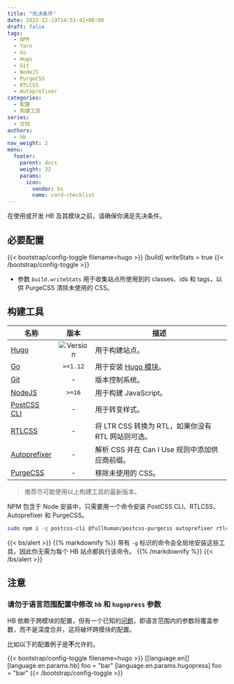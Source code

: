 ```yaml
---
title: "先决条件"
date: 2022-12-19T14:53:42+08:00
draft: false
tags:
  - NPM
  - Yarn
  - Go
  - Hugo
  - Git
  - NodeJS
  - PurgeCSS
  - RTLCSS
  - Autoprefixer
categories:
  - 配置
  - 构建工具
series:
  - 文档
authors:
  - hb
nav_weight: 2
menu:
  footer:
    parent: docs
    weight: 32
    params:
      icon:
        vendor: bs
        name: card-checklist
---
```


在使用或开发 HB 及其模块之前，请确保你满足先决条件。

## 必要配置

{{< bootstrap/config-toggle filename=hugo >}}
[build]
  writeStats = true
{{< /bootstrap/config-toggle >}}

- 参数 `build.writeStats` 用于收集站点所使用到的 classes、ids 和 tags，以供 PurgeCSS 清除未使用的 CSS。

## 构建工具

| 名称 | 版本 | 描述 |
| --- | :--: | --- |
| [Hugo](https://gohugo.io/installation/) | ![Version](https://img.shields.io/badge/dynamic/json?color=blue&label=requirements&query=requirements&url=https://api.razonyang.com/v1/hugo/modules/github.com/hbstack/hb&style=flat-square) | 用于构建站点。
| [Go](https://go.dev/dl/) | `>=1.12` | 用于安装 [Hugo 模块](https://gohugo.io/hugo-modules/use-modules/#prerequisite)。
| [Git](https://git-scm.com/downloads) | - | 版本控制系统。
| [NodeJS](https://nodejs.org/) | `>=16` | 用于构建 JavaScript。
| [PostCSS CLI](https://github.com/postcss/postcss-cli) | - | 用于转变样式。
| [RTLCSS](https://rtlcss.com/) | - | 将 LTR CSS 转换为 RTL，如果你没有 RTL 网站则可选。
| [Autoprefixer](https://github.com/postcss/autoprefixer) | - | 解析 CSS 并在 Can I Use 规则中添加供应商前缀。
| [PurgeCSS](https://purgecss.com/) | - | 移除未使用的 CSS。

> 推荐尽可能使用以上构建工具的最新版本。

NPM 包含于 Node 安装中，只需要用一个命令安装 PostCSS CLI、RTLCSS、Autoprefixer 和 PurgeCSS。

```sh
sudo npm i -g postcss-cli @fullhuman/postcss-purgecss autoprefixer rtlcss
```

{{< bs/alert >}}
{{% markdownify %}}
带有 `-g` 标识的命令会全局地安装这些工具，因此你无需为每个 HB 站点都执行该命令。
{{% /markdownify %}}
{{< /bs/alert >}}

## 注意

### 请勿于语言范围配置中修改 `hb` 和 `hugopress` 参数

HB 依赖于跨模块的配置，但有一个已知的[问题](https://github.com/gohugoio/hugo/issues/10620)，即语言范围内的参数将覆盖参数，而不是深度合并，这将破坏跨模块的配置。

比如以下的配置例子是**不**允许的。

{{< bootstrap/config-toggle filename=hugo >}}
[[language.en]]
[language.en.params.hb]
foo = "bar"
[language.en.params.hugopress]
foo = "bar"
{{< /bootstrap/config-toggle >}}
